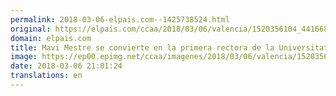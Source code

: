```yaml
---
permalink: 2018-03-06-elpais.com--1425738524.html
original: https://elpais.com/ccaa/2018/03/06/valencia/1520356104_441668.html#?ref=rss&format=simple&link=link
domain: elpais.com
title: Mavi Mestre se convierte en la primera rectora de la Universitat de València
image: https://ep00.epimg.net/ccaa/imagenes/2018/03/06/valencia/1520356104_441668_1520368546_rrss_normal.jpg
date: 2018-03-06 21:01:24
translations: en
---
```


